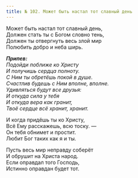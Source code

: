 ```yaml
---
title: № 102. Может быть настал тот славный день
---
```


Может быть настал тот славный день,  
Должен стать ты с Богом словно тень,  
Должен ты отвергнуть весь злой мир  
Полюбить добро и неба ширь. 

*__Припев:__  
Подойди поближе ко Христу  
И получишь сердца полноту.   
С Ним ты обретёшь покой в душе.   
Счастлив будешь с Ним вполне, вполне.  
Удивляться будут все друзья:  
И откуда сила у тебя  
И откуда вера как гранит,  
Твоё сердце всё хранит, хранит.* 

И когда придёшь ты ко Христу,  
Всё Ему расскажешь, всю тоску. —  
Он тебя обнимет и простит.  
Любит Бог таких как я и ты.

Пусть весь мир неправду соберёт  
И обрушит на Христа народ.  
Если оправдал того Господь,  
Истинно оправдан будет тот.
